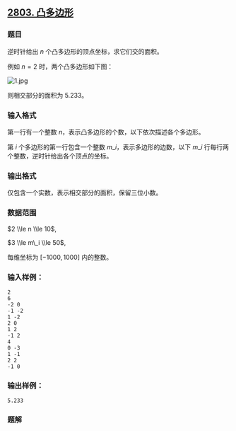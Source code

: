 ## [2803\. 凸多边形](https://www.acwing.com/problem/content/2805/)

### 题目

逆时针给出 $n$ 个凸多边形的顶点坐标，求它们交的面积。

例如 $n=2$ 时，两个凸多边形如下图：

![1.jpg](https://cdn.acwing.com/media/article/image/2020/11/13/19_9c1a1efa25-1.jpg)

则相交部分的面积为 $5.233$。

### 输入格式

第一行有一个整数 $n$，表示凸多边形的个数，以下依次描述各个多边形。

第 $i$ 个多边形的第一行包含一个整数 $m\_i$，表示多边形的边数，以下 $m\_i$ 行每行两个整数，逆时针给出各个顶点的坐标。

### 输出格式

仅包含一个实数，表示相交部分的面积，保留三位小数。

### 数据范围

$2 \\le n \\le 10$,

$3 \\le m\_i \\le 50$,

每维坐标为 $[-1000,1000]$ 内的整数。

### 输入样例：

```
2
6
-2 0
-1 -2
1 -2
2 0
1 2
-1 2
4
0 -3
1 -1
2 2
-1 0
```

### 输出样例：

```
5.233
```

### 题解

